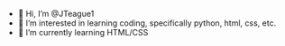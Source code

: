 - 👋 Hi, I’m @JTeague1
- 👀 I’m interested in learning coding, specifically python, html, css, etc. 
- 🌱 I’m currently learning HTML/CSS


<!---
JTeague1/JTeague1 is a ✨ special ✨ repository because its `README.md` (this file) appears on your GitHub profile.
You can click the Preview link to take a look at your changes.
--->

